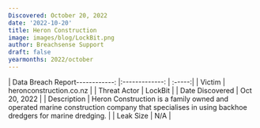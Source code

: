 ```yaml
---
Discovered: October 20, 2022
date: '2022-10-20'
title: Heron Construction
image: images/blog/LockBit.png
author: Breachsense Support
draft: false
yearmonths: 2022/october
---
```


| Data Breach Report------------:     |:-------------:    | :-----:|
| Victim      | heronconstruction.co.nz      | 
| Threat Actor      | LockBit      | 
| Date Discovered      | Oct 20, 2022      | 
| Description      | Heron Construction is a family owned and operated marine construction company that specialises in using backhoe dredgers for marine dredging.      | 
| Leak Size      | N/A      | 

